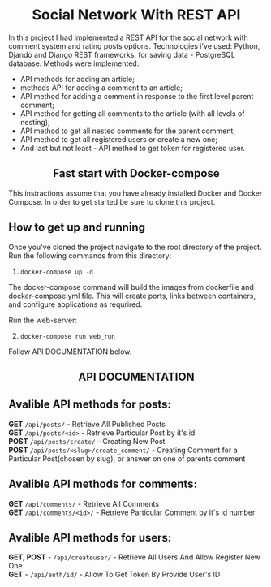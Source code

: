 <h1 align='center'>Social Network With REST API</h1>
<p> In this project I had implemented a REST API for the social network with comment system and rating posts options. 
Technologies i've used: Python, Djando and Django REST frameworks, for saving data - PostgreSQL database. 
Methods were implemented: </p>
<ul>
  <li>API methods for adding an article;</li>
  <li>methods API for adding a comment to an article;</li>
  <li>API method for adding a comment in response to the first level parent comment;</li>
  <li>API method for getting all comments to the article (with all levels of nesting);</li>
  <li>API method to get all nested comments for the parent comment;</li>
  <li>API method to get all registered users or create a new one;</li>
  <li>And last but not least - API method to get token for registered user.</li>
</ul>
<h2 align='center'>Fast start with Docker-compose</h2>
This instractions assume that you have already installed Docker and Docker Compose.
In order to get started be sure to clone this project.

## How to get up and running
Once you've cloned the project navigate to the root directory of the project. Run the following commands from this directory:

1. ` docker-compose up -d `

The docker-compose command will build the images from dockerfile and docker-compose.yml file. This will create ports, links between containers, and configure applications as requrired. 

Run the web-server:

2. ` docker-compose run web_run `

Follow API DOCUMENTATION below.

<h2 align='center'>API DOCUMENTATION<h2>

## Avalible API methods for posts:

**GET** ` /api/posts/ ` - Retrieve All Published Posts
 <br>
**GET** ` /api/posts/<id> ` - Retrieve Particular Post by it's id
<br>
**POST** ` /api/posts/create/ ` - Creating New Post
 <br>
**POST** ` /api/posts/<slug>/create_comment/ ` - Creating Comment for a Particular Post(chosen by slug), or answer on one of parents comment
<br>
  
## Avalible API methods for comments:

**GET** ` /api/comments/ ` - Retrieve All Comments
 <br>
**GET** ` /api/comments/<id>/ ` - Retrieve Particular Comment by it's id number

## Avalible API methods for users:

**GET, POST** - `/api/createuser/` - Retrieve All Users And Allow Register New One
<br>
**GET** - `/api/auth/id/` - Allow To Get Token By Provide User's ID
<br>